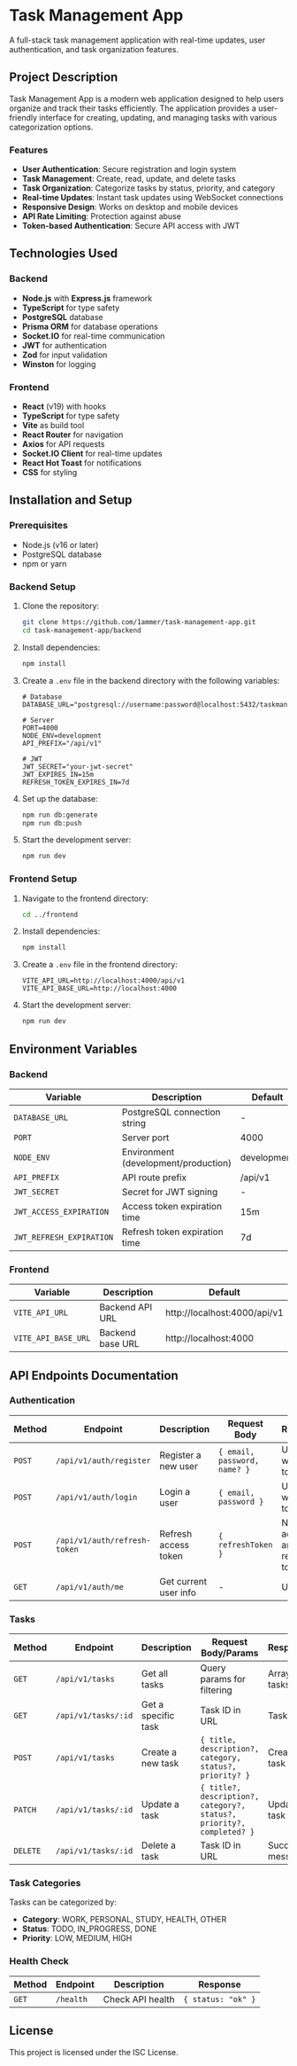 # Task Management App

A full-stack task management application with real-time updates, user authentication, and task organization features.

## Project Description

Task Management App is a modern web application designed to help users organize and track their tasks efficiently. The application provides a user-friendly interface for creating, updating, and managing tasks with various categorization options.

### Features

- **User Authentication**: Secure registration and login system
- **Task Management**: Create, read, update, and delete tasks
- **Task Organization**: Categorize tasks by status, priority, and category
- **Real-time Updates**: Instant task updates using WebSocket connections
- **Responsive Design**: Works on desktop and mobile devices
- **API Rate Limiting**: Protection against abuse
- **Token-based Authentication**: Secure API access with JWT

## Technologies Used

### Backend

- **Node.js** with **Express.js** framework
- **TypeScript** for type safety
- **PostgreSQL** database
- **Prisma ORM** for database operations
- **Socket.IO** for real-time communication
- **JWT** for authentication
- **Zod** for input validation
- **Winston** for logging

### Frontend

- **React** (v19) with hooks
- **TypeScript** for type safety
- **Vite** as build tool
- **React Router** for navigation
- **Axios** for API requests
- **Socket.IO Client** for real-time updates
- **React Hot Toast** for notifications
- **CSS** for styling

## Installation and Setup

### Prerequisites

- Node.js (v16 or later)
- PostgreSQL database
- npm or yarn

### Backend Setup

1. Clone the repository:
   ```bash
   git clone https://github.com/1ammer/task-management-app.git
   cd task-management-app/backend
   ```

2. Install dependencies:
   ```bash
   npm install
   ```

3. Create a `.env` file in the backend directory with the following variables:
   ```
   # Database
   DATABASE_URL="postgresql://username:password@localhost:5432/taskmanagement"
   
   # Server
   PORT=4000
   NODE_ENV=development
   API_PREFIX="/api/v1"
   
   # JWT
   JWT_SECRET="your-jwt-secret"
   JWT_EXPIRES_IN=15m
   REFRESH_TOKEN_EXPIRES_IN=7d
   ```

4. Set up the database:
   ```bash
   npm run db:generate
   npm run db:push
   ```

5. Start the development server:
   ```bash
   npm run dev
   ```

### Frontend Setup

1. Navigate to the frontend directory:
   ```bash
   cd ../frontend
   ```

2. Install dependencies:
   ```bash
   npm install
   ```

3. Create a `.env` file in the frontend directory:
   ```
   VITE_API_URL=http://localhost:4000/api/v1
   VITE_API_BASE_URL=http://localhost:4000
   ```

4. Start the development server:
   ```bash
   npm run dev
   ```

## Environment Variables

### Backend

| Variable | Description | Default |
|----------|-------------|---------|
| `DATABASE_URL` | PostgreSQL connection string | - |
| `PORT` | Server port | 4000 |
| `NODE_ENV` | Environment (development/production) | development |
| `API_PREFIX` | API route prefix | /api/v1 |
| `JWT_SECRET` | Secret for JWT signing | - |
| `JWT_ACCESS_EXPIRATION` | Access token expiration time | 15m |
| `JWT_REFRESH_EXPIRATION` | Refresh token expiration time | 7d |

### Frontend

| Variable | Description | Default |
|----------|-------------|---------|
| `VITE_API_URL` | Backend API URL | http://localhost:4000/api/v1 |
| `VITE_API_BASE_URL` | Backend base URL | http://localhost:4000 |

## API Endpoints Documentation

### Authentication

| Method | Endpoint | Description | Request Body | Response |
|--------|----------|-------------|-------------|----------|
| `POST` | `/api/v1/auth/register` | Register a new user | `{ email, password, name? }` | User data with tokens |
| `POST` | `/api/v1/auth/login` | Login a user | `{ email, password }` | User data with tokens |
| `POST` | `/api/v1/auth/refresh-token` | Refresh access token | `{ refreshToken }` | New access and refresh tokens |
| `GET` | `/api/v1/auth/me` | Get current user info | - | User data |

### Tasks

| Method | Endpoint | Description | Request Body/Params | Response |
|--------|----------|-------------|-------------|----------|
| `GET` | `/api/v1/tasks` | Get all tasks | Query params for filtering | Array of tasks |
| `GET` | `/api/v1/tasks/:id` | Get a specific task | Task ID in URL | Task data |
| `POST` | `/api/v1/tasks` | Create a new task | `{ title, description?, category, status?, priority? }` | Created task |
| `PATCH` | `/api/v1/tasks/:id` | Update a task | `{ title?, description?, category?, status?, priority?, completed? }` | Updated task |
| `DELETE` | `/api/v1/tasks/:id` | Delete a task | Task ID in URL | Success message |

### Task Categories

Tasks can be categorized by:
- **Category**: WORK, PERSONAL, STUDY, HEALTH, OTHER
- **Status**: TODO, IN_PROGRESS, DONE
- **Priority**: LOW, MEDIUM, HIGH

### Health Check

| Method | Endpoint | Description | Response |
|--------|----------|-------------|----------|
| `GET` | `/health` | Check API health | `{ status: "ok" }` |

## License

This project is licensed under the ISC License. 